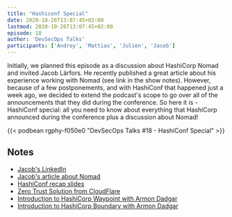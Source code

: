 ```yaml
---
title: "Hashiconf Special"
date: 2020-10-26T13:07:45+02:00
lastmod: 2020-10-26T13:07:45+02:00
episode: 18
author: 'DevSecOps Talks'
participants: ['Andrey', 'Mattias', 'Julien', 'Jacob']
---
```


Initially, we planned this episode as a discussion about HashiCorp Nomad and invited Jacob Lärfors. He recently published a great article about his experience working with Nomad (see link in the show notes).
However, because of a few postponements, and with HashiConf that happened just a week ago, we decided to extend the podcast's scope to go over all of the announcements that they did during the conference.
So here it is - HashiConf special: all you need to know about everything that HashiCorp announced during the conference plus a discussion about Nomad!

<!--more-->

<!-- Player -->

{{< podbean rgphy-f050e0 "DevSecOps Talks #18 - HashiConf Special" >}}

## Notes

- [Jacob's LinkedIn](https://www.linkedin.com/in/jlarfors/)
- [Jacob's article about Nomad](https://verifa.io/insights/nomad-the-workload-orchestrator-you-may-have-missed/)
- [HashiConf recap slides](https://docs.google.com/presentation/d/1_v-Tq2Cz2Yj6n7yaKMr0MSfXTAv5u76ERzFVurK8mNE/edit#slide=id.ga3fa500c4c_0_0)
- [Zero Trust Solution from CloudFlare](https://blog.cloudflare.com/introducing-cloudflare-one/)
- [Introduction to HashiCorp Waypoint with Armon Dadgar](https://www.youtube.com/watch?v=JL0Qeq4A6So)
- [Introduction to HashiCorp Boundary with Armon Dadgar](https://www.youtube.com/watch?v=tUMe7EsXYBQ)
